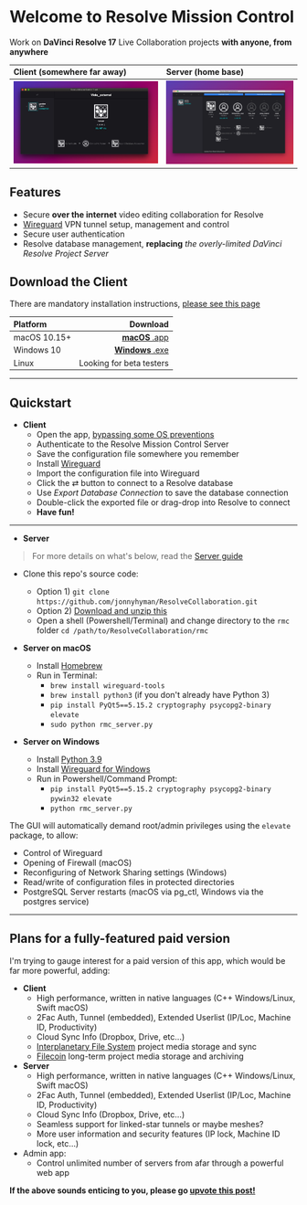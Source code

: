 # Welcome to Resolve Mission Control
Work on **DaVinci Resolve 17** Live Collaboration projects __with anyone, from anywhere__

|Client (somewhere far away) | Server (home base) |
|:---|:---|
|<img src="https://github.com/jonnyhyman/ResolveCollaboration/blob/main/images/Image%205-9-21%20at%207.00%20PM.jpg?raw=true" alt="Client" width="800"/>|<img src="https://github.com/jonnyhyman/ResolveCollaboration/blob/main/images/Screen%20Shot%202021-05-09%20at%206.40.03%20PM.png?raw=true" alt="Server" width="800"/>|

## Features
- Secure __over the internet__ video editing collaboration for Resolve
- [Wireguard](https://www.wireguard.com/) VPN tunnel setup, management and control
- Secure user authentication
- Resolve database management, __replacing__ _the overly-limited DaVinci Resolve Project Server_

## Download the Client

There are mandatory installation instructions, [please see this page](https://github.com/jonnyhyman/ResolveCollaboration/releases/tag/0.1.0)

| Platform | Download     |
|:---------|-------------:|
|macOS 10.15+ | [**macOS** .app](https://github.com/jonnyhyman/ResolveCollaboration/releases/download/0.1.0/macOS_Resolve.Mission.Control-v0.1.0-signed.zip) |
|Windows 10 |[**Windows** .exe](https://github.com/jonnyhyman/ResolveCollaboration/releases/download/0.1.0/Win10-Resolve.Mission.Control-v0.1.0.zip) |
|Linux | Looking for beta testers |

---
## Quickstart
- __Client__
    - Open the app, [bypassing some OS preventions](https://github.com/jonnyhyman/ResolveCollaboration/releases/tag/0.1.0)
    - Authenticate to the Resolve Mission Control Server
    - Save the configuration file somewhere you remember
    - Install [Wireguard](https://www.wireguard.com/install/)
    - Import the configuration file into Wireguard
    - Click the ⇄ button to connect to a Resolve database
    - Use _Export Database Connection_ to save the database connection
    - Double-click the exported file or drag-drop into Resolve to connect  
    - __Have fun!__

---
- __Server__
> For more details on what's below, read the [Server guide](https://github.com/jonnyhyman/ResolveCollaboration/wiki/Server-guide)

- Clone this repo's source code:
    - Option 1) `git clone https://github.com/jonnyhyman/ResolveCollaboration.git`
    - Option 2) [Download and unzip this](https://github.com/jonnyhyman/ResolveCollaboration/archive/refs/heads/main.zip)
    - Open a shell (Powershell/Terminal) and change directory to the `rmc` folder `cd /path/to/ResolveCollaboration/rmc`

- __Server on macOS__
    - Install [Homebrew](https://brew.sh/)
    - Run in Terminal:
        - `brew install wireguard-tools`
        - `brew install python3` (if you don't already have Python 3)
        - `pip install PyQt5==5.15.2 cryptography psycopg2-binary elevate`
        - `sudo python rmc_server.py`

- __Server on Windows__    
    - Install [Python 3.9](https://www.python.org/downloads/)
    - Install [Wireguard for Windows](https://www.wireguard.com/install/)
    - Run in Powershell/Command Prompt:
        - `pip install PyQt5==5.15.2 cryptography psycopg2-binary pywin32 elevate`
        - `python rmc_server.py` 
        
The GUI will automatically demand root/admin privileges using the `elevate` package, to allow:
- Control of Wireguard
- Opening of Firewall (macOS)
- Reconfiguring of Network Sharing settings (Windows)
- Read/write of configuration files in protected directories
- PostgreSQL Server restarts (macOS via pg_ctl, Windows via the postgres service)

---

## Plans for a fully-featured paid version
I'm trying to gauge interest for a paid version of this app, which would be far more powerful, adding: 

- __Client__
    - High performance, written in native languages (C++ Windows/Linux, Swift macOS)
    - 2Fac Auth, Tunnel (embedded), Extended Userlist (IP/Loc, Machine ID, Productivity)
    - Cloud Sync Info (Dropbox, Drive, etc…)
    - [Interplanetary File System](https://ipfs.io/) project media storage and sync
    - [Filecoin](https://filecoin.io/) long-term project media storage and archiving
- __Server__
    - High performance, written in native languages (C++ Windows/Linux, Swift macOS)
    - 2Fac Auth, Tunnel (embedded), Extended Userlist (IP/Loc, Machine ID, Productivity)
    - Cloud Sync Info (Dropbox, Drive, etc…)
    - Seamless support for linked-star tunnels or maybe meshes?
    - More user information and security features (IP lock, Machine ID lock, etc…)
- Admin app:
    - Control unlimited number of servers from afar through a powerful web app

__If the above sounds enticing to you, please go [upvote this post!](https://github.com/jonnyhyman/ResolveCollaboration/issues/4)__

